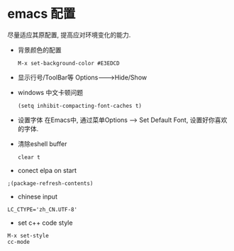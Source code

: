 # emacs 配置
尽量适应其原配置, 提高应对环境变化的能力.
* 背景颜色的配置
    ```
    M-x set-background-color #E3EDCD
    ```

* 显示行号/ToolBar等
Options--->Hide/Show

* windows 中文卡顿问题
    ```
    (setq inhibit-compacting-font-caches t)
    ```

* 设置字体
在Emacs中, 通过菜单Options –> Set Default Font, 设置好你喜欢的字体.

* 清除eshell buffer
    ```
    clear t
    ```


* conect elpa on start
```
;(package-refresh-contents)
```

* chinese input
```
LC_CTYPE='zh_CN.UTF-8'
```

* set c++ code style
```
M-x set-style
cc-mode
```

